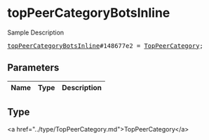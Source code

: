 # topPeerCategoryBotsInline

Sample Description

<pre>
<a href="../constructor/topPeerCategoryBotsInline.md">topPeerCategoryBotsInline</a>#148677e2 = <a href="../type/TopPeerCategory.md">TopPeerCategory</a>;
</pre>

## Parameters

| Name | Type | Description |
|------|:----:|-------------|

## Type

&lt;a href=&#34;../type/TopPeerCategory.md&#34;&gt;TopPeerCategory&lt;/a&gt;
